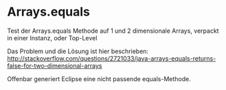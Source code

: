Arrays.equals
=============

Test der Arrays.equals Methode auf 1 und 2 dimensionale Arrays, verpackt in einer Instanz, oder Top-Level

Das Problem und die Lösung ist hier beschrieben:
http://stackoverflow.com/questions/2721033/java-arrays-equals-returns-false-for-two-dimensional-arrays

Offenbar generiert Eclipse eine nicht passende equals-Methode.